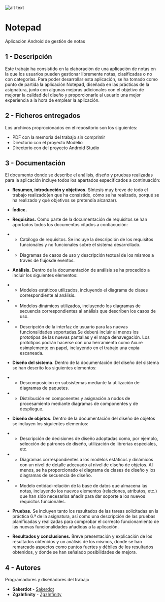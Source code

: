 
![alt text](https://i.ibb.co/x2YbWVn/basura.jpg)

# Notepad
Aplicación Android de gestión de notas


## 1 - Descripción 

Este trabajo ha consistido en la elaboración de una aplicación de notas en la que los usuarios pueden gestionar libremente 
notas, clasificadas o no con categorías. Para poder desarrollar esta aplicación, se ha tomado como punto de partida la 
aplicación Notepad, diseñada en las prácticas de la asignatura, junto con algunas mejoras adicionales con el objetivo de mejorar
la calidad del diseño y proporcionarle al usuario una mejor experiencia a la hora de emplear la aplicación.


## 2 - Ficheros entregados

Los archivos proprocionados en el repositorio son los siguientes: 

* PDF con la memoria del trabajo sin comprimir
* Directorio con el proyecto Modelio
* Directorio con del proyecto Android Studio


## 3 - Documentación 

El documento donde se describe el análisis, diseño y pruebas realizadas para la aplicación incluye todos los apartados 
especificados a continuación:

* **Resumen, introducción y objetivos.** Síntesis muy breve de todo el trabajo realizado(en que ha consistido, cómo se ha
    realizado, porqué se ha realizado y qué objetivos se pretendía alcanzar).

* **Índice.**

* **Requisitos.** Como parte de la documentación de requisitos se han aportados todos los documentos citados a contiacución:

* * Catálogo de requisitos. Se incluye la descripción de los requisitos funcionales y no funcionales sobre el sistema 
    desarrollado.

* * Diagramas de casos de uso y descripción textual de los mismos a través de flujosde eventos. 

* **Análisis.** Dentro de la documentación de análisis se ha procedido a incluir los siguientes elementos:

* * Modelos estáticos utilizados, incluyendo el diagrama de clases correspondiente al análisis.

* * Modelos dinámicos utilizados, incluyendo los diagramas de secuencia correspondientes al análisis que describen los 
    casos de uso.
    
* * Descripción de la interfaz de usuario para las nuevas funcionalidades soportadas.Se deberá incluir al menos los prototipos
    de las nuevas pantallas y el mapa denavegación. Los prototipos podrán hacerse con una herramienta como Axure osimplemente
    en papel, incluyendo en el trabajo una copia escaneada.

* **Diseño del sistema.** Dentro de la documentación del diseño del sistema se han descrito los siguientes elementos:

* * Descomposición en subsistemas mediante la utilización de diagramas de paquetes.

* * Distribución en componentes y asignación a nodos de procesamiento mediante diagramas de componentes y de despliegue.

* **Diseño de objetos.** Dentro de la documentación del diseño de objetos se incluyen los siguientes elementos:

* * Descripción de decisiones de diseño adoptadas como, por ejemplo, selección de patrones de diseño, utilización de librerías
    especiales, etc.

* * Diagramas correspondientes a los modelos estáticos y dinámicos con un nivel de detalle adecuado al nivel de diseño de 
    objetos. Al menos, se ha proporcionado el diagrama de clases de diseño y los diagramas de secuencia de diseño.

* * Modelo entidad-relación de la base de datos que almacena las notas, incluyendo los nuevos elementos (relaciones, atributos,
    etc.) que han sido necesarios añadir para dar soporte a los nuevos requisitos funcionales.

* **Pruebas.** Se incluyen tanto los resultados de las tareas solicitadas en la práctica 6.ª de la asignatura, así como una 
    descripción de las pruebas planificadas y realizadas para comprobar el correcto funcionamiento de las nuevas 
    funcionalidades añadidas a la aplicación. 

* **Resultados y conclusiones.** Breve presentación y explicación de los resultados obtenidos y un análisis de los mismos, 
    donde se han remarcado aspectos como puntos fuertes y débiles de los resultados obtenidos, y donde se han señalado 
    posibilidades de mejora.

## 4 - Autores

Programadores y diseñadores del trabajo

* **Sakerdot** - [Sakerdot](https://github.com/Sakerdot)
* **ZgzInfinity**  - [ZgzInfinity](https://github.com/ZgzInfinity)


